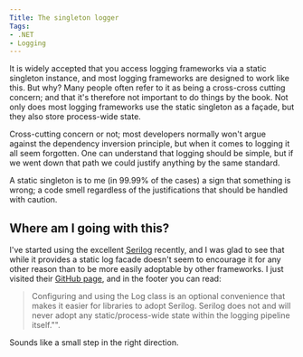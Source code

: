 ```yaml
---
Title: The singleton logger
Tags:
- .NET
- Logging
---
```


It is widely accepted that you access logging frameworks via a static singleton instance, and most logging frameworks are designed to work like this. But why? Many people often refer to it as being a cross-cross cutting concern; and that it's therefore not important to do things by the book. Not only does most logging frameworks use the static singleton as a façade, but they also store process-wide state.

<!--excerpt-->

Cross-cutting concern or not; most developers normally won't argue against the dependency inversion principle, but when it comes to logging it all seem forgotten. One can understand that logging should be simple, but if we went down that path we could justify anything by the same standard.

A static singleton is to me (in 99.99% of the cases) a sign that something is wrong; a code smell regardless of the justifications that should be handled with caution. 

## Where am I going with this?

I've started using the excellent [Serilog](http://serilog.net/) recently, and I was glad to see that while it provides a static log facade doesn't seem to encourage it for any other reason than to be more easily adoptable by other frameworks. I just visited their [GitHub page](https://github.com/serilog/serilog/wiki/Getting-Started), and in the footer you can read:

> Configuring and using the Log class is an optional convenience that makes it easier for libraries to adopt Serilog. Serilog does not and will never adopt any static/process-wide state within the logging pipeline itself."". 

Sounds like a small step in the right direction.